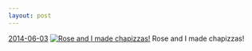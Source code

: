 ```yaml
---
layout: post
---
```


<p>
  <time><a href="/331">2014-06-03</a></time>
  <a href="/331"><img src="{{ site.assets_url }}/331-640.jpg" srcset="{{ site.assets_url }}/331-1280.jpg 1280w, {{ site.assets_url }}/331-960.jpg 960w, {{ site.assets_url }}/331-640.jpg 640w, {{ site.assets_url }}/331-320.jpg 320w" sizes="(min-width: 700px) 50vw, calc(100vw - 2rem)" alt="Rose and I made chapizzas!" /></a>
  <span>Rose and I made chapizzas!</span>
</p>
